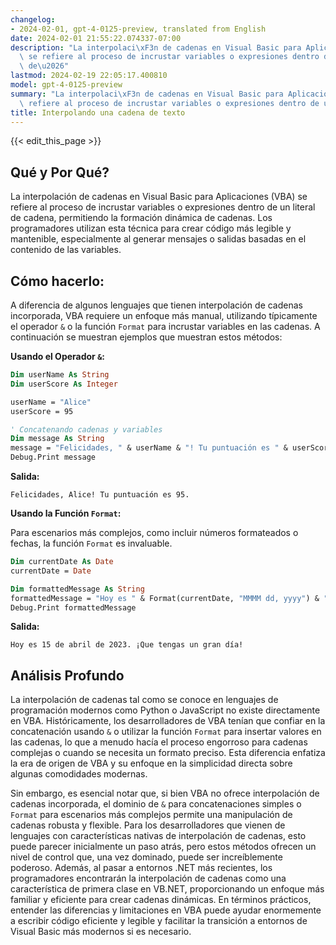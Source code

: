 ```yaml
---
changelog:
- 2024-02-01, gpt-4-0125-preview, translated from English
date: 2024-02-01 21:55:22.074337-07:00
description: "La interpolaci\xF3n de cadenas en Visual Basic para Aplicaciones (VBA)\
  \ se refiere al proceso de incrustar variables o expresiones dentro de un literal\
  \ de\u2026"
lastmod: 2024-02-19 22:05:17.400810
model: gpt-4-0125-preview
summary: "La interpolaci\xF3n de cadenas en Visual Basic para Aplicaciones (VBA) se\
  \ refiere al proceso de incrustar variables o expresiones dentro de un literal de\u2026"
title: Interpolando una cadena de texto
---
```


{{< edit_this_page >}}

## Qué y Por Qué?

La interpolación de cadenas en Visual Basic para Aplicaciones (VBA) se refiere al proceso de incrustar variables o expresiones dentro de un literal de cadena, permitiendo la formación dinámica de cadenas. Los programadores utilizan esta técnica para crear código más legible y mantenible, especialmente al generar mensajes o salidas basadas en el contenido de las variables.

## Cómo hacerlo:

A diferencia de algunos lenguajes que tienen interpolación de cadenas incorporada, VBA requiere un enfoque más manual, utilizando típicamente el operador `&` o la función `Format` para incrustar variables en las cadenas. A continuación se muestran ejemplos que muestran estos métodos:

**Usando el Operador `&`:**

```vb
Dim userName As String
Dim userScore As Integer

userName = "Alice"
userScore = 95

' Concatenando cadenas y variables
Dim message As String
message = "Felicidades, " & userName & "! Tu puntuación es " & userScore & "."
Debug.Print message
```
**Salida:**
```
Felicidades, Alice! Tu puntuación es 95.
```

**Usando la Función `Format`:**

Para escenarios más complejos, como incluir números formateados o fechas, la función `Format` es invaluable.

```vb
Dim currentDate As Date
currentDate = Date

Dim formattedMessage As String
formattedMessage = "Hoy es " & Format(currentDate, "MMMM dd, yyyy") & ". ¡Que tengas un gran día!"
Debug.Print formattedMessage
```

**Salida:**
```
Hoy es 15 de abril de 2023. ¡Que tengas un gran día!
```

## Análisis Profundo

La interpolación de cadenas tal como se conoce en lenguajes de programación modernos como Python o JavaScript no existe directamente en VBA. Históricamente, los desarrolladores de VBA tenían que confiar en la concatenación usando `&` o utilizar la función `Format` para insertar valores en las cadenas, lo que a menudo hacía el proceso engorroso para cadenas complejas o cuando se necesita un formato preciso. Esta diferencia enfatiza la era de origen de VBA y su enfoque en la simplicidad directa sobre algunas comodidades modernas.

Sin embargo, es esencial notar que, si bien VBA no ofrece interpolación de cadenas incorporada, el dominio de `&` para concatenaciones simples o `Format` para escenarios más complejos permite una manipulación de cadenas robusta y flexible. Para los desarrolladores que vienen de lenguajes con características nativas de interpolación de cadenas, esto puede parecer inicialmente un paso atrás, pero estos métodos ofrecen un nivel de control que, una vez dominado, puede ser increíblemente poderoso. Además, al pasar a entornos .NET más recientes, los programadores encontrarán la interpolación de cadenas como una característica de primera clase en VB.NET, proporcionando un enfoque más familiar y eficiente para crear cadenas dinámicas. En términos prácticos, entender las diferencias y limitaciones en VBA puede ayudar enormemente a escribir código eficiente y legible y facilitar la transición a entornos de Visual Basic más modernos si es necesario.
